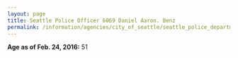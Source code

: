 ```yaml
---
layout: page
title: Seattle Police Officer 6069 Daniel Aaron. Benz
permalink: /information/agencies/city_of_seattle/seattle_police_department/copbook/6069/
---
```


**Age as of Feb. 24, 2016:** 51
